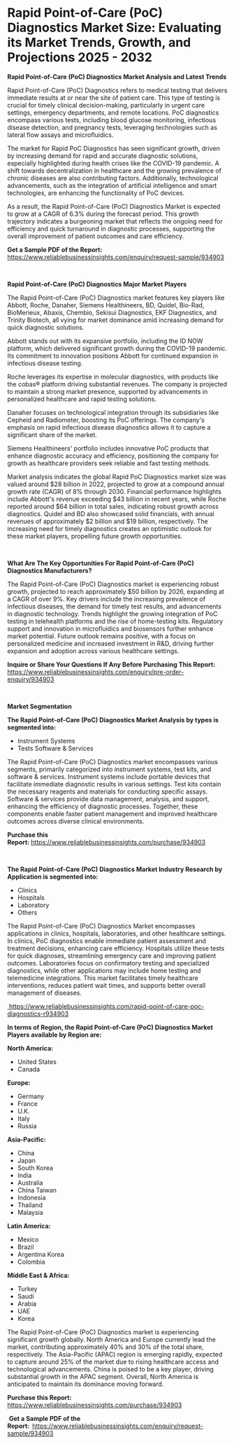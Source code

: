 <p><h1>Rapid Point-of-Care (PoC) Diagnostics Market Size: Evaluating its Market Trends, Growth, and Projections 2025 - 2032</h1></p><p><strong>Rapid Point-of-Care (PoC) Diagnostics Market Analysis and Latest Trends</strong></p>
<p><p>Rapid Point-of-Care (PoC) Diagnostics refers to medical testing that delivers immediate results at or near the site of patient care. This type of testing is crucial for timely clinical decision-making, particularly in urgent care settings, emergency departments, and remote locations. PoC diagnostics encompass various tests, including blood glucose monitoring, infectious disease detection, and pregnancy tests, leveraging technologies such as lateral flow assays and microfluidics.</p><p>The market for Rapid PoC Diagnostics has seen significant growth, driven by increasing demand for rapid and accurate diagnostic solutions, especially highlighted during health crises like the COVID-19 pandemic. A shift towards decentralization in healthcare and the growing prevalence of chronic diseases are also contributing factors. Additionally, technological advancements, such as the integration of artificial intelligence and smart technologies, are enhancing the functionality of PoC devices.</p><p>As a result, the Rapid Point-of-Care (PoC) Diagnostics Market is expected to grow at a CAGR of 6.3% during the forecast period. This growth trajectory indicates a burgeoning market that reflects the ongoing need for efficiency and quick turnaround in diagnostic processes, supporting the overall improvement of patient outcomes and care efficiency.</p></p>
<p><strong>Get a Sample PDF of the Report:&nbsp;</strong> <a href="https://www.reliablebusinessinsights.com/enquiry/request-sample/934903?utm_campaign=3083&utm_medium=2&utm_source=Github&utm_content=ia&utm_term=14042025&utm_id=rapid-point-of-care-poc-diagnostics">https://www.reliablebusinessinsights.com/enquiry/request-sample/934903</a></p>
<p>&nbsp;</p>
<p><strong>Rapid Point-of-Care (PoC) Diagnostics Major Market Players</strong></p>
<p><p>The Rapid Point-of-Care (PoC) Diagnostics market features key players like Abbott, Roche, Danaher, Siemens Healthineers, BD, Quidel, Bio-Rad, BioMerieux, Abaxis, Chembio, Sekisui Diagnostics, EKF Diagnostics, and Trinity Biotech, all vying for market dominance amid increasing demand for quick diagnostic solutions.</p><p>Abbott stands out with its expansive portfolio, including the ID NOW platform, which delivered significant growth during the COVID-19 pandemic. Its commitment to innovation positions Abbott for continued expansion in infectious disease testing.</p><p>Roche leverages its expertise in molecular diagnostics, with products like the cobas® platform driving substantial revenues. The company is projected to maintain a strong market presence, supported by advancements in personalized healthcare and rapid testing solutions.</p><p>Danaher focuses on technological integration through its subsidiaries like Cepheid and Radiometer, boosting its PoC offerings. The company's emphasis on rapid infectious disease diagnostics allows it to capture a significant share of the market.</p><p>Siemens Healthineers' portfolio includes innovative PoC products that enhance diagnostic accuracy and efficiency, positioning the company for growth as healthcare providers seek reliable and fast testing methods.</p><p>Market analysis indicates the global Rapid PoC Diagnostics market size was valued around $28 billion in 2022, projected to grow at a compound annual growth rate (CAGR) of 8% through 2030. Financial performance highlights include Abbott's revenue exceeding $43 billion in recent years, while Roche reported around $64 billion in total sales, indicating robust growth across diagnostics. Quidel and BD also showcased solid financials, with annual revenues of approximately $2 billion and $19 billion, respectively. The increasing need for timely diagnostics creates an optimistic outlook for these market players, propelling future growth opportunities.</p></p>
<p>&nbsp;</p>
<p><strong>What Are The Key Opportunities For Rapid Point-of-Care (PoC) Diagnostics Manufacturers?</strong></p>
<p><p>The Rapid Point-of-Care (PoC) Diagnostics market is experiencing robust growth, projected to reach approximately $50 billion by 2026, expanding at a CAGR of over 9%. Key drivers include the increasing prevalence of infectious diseases, the demand for timely test results, and advancements in diagnostic technology. Trends highlight the growing integration of PoC testing in telehealth platforms and the rise of home-testing kits. Regulatory support and innovation in microfluidics and biosensors further enhance market potential. Future outlook remains positive, with a focus on personalized medicine and increased investment in R&D, driving further expansion and adoption across various healthcare settings.</p></p>
<p><strong>Inquire or Share Your Questions If Any Before Purchasing This Report:</strong> <a href="https://www.reliablebusinessinsights.com/enquiry/pre-order-enquiry/934903?utm_campaign=3083&utm_medium=2&utm_source=Github&utm_content=ia&utm_term=14042025&utm_id=rapid-point-of-care-poc-diagnostics">https://www.reliablebusinessinsights.com/enquiry/pre-order-enquiry/934903</a></p>
<p>&nbsp;</p>
<p><strong>Market Segmentation</strong></p>
<p><strong>The Rapid Point-of-Care (PoC) Diagnostics Market Analysis by types is segmented into:</strong></p>
<p><ul><li>Instrument Systems</li><li>Tests Software & Services</li></ul></p>
<p><p>The Rapid Point-of-Care (PoC) Diagnostics market encompasses various segments, primarily categorized into instrument systems, test kits, and software & services. Instrument systems include portable devices that facilitate immediate diagnostic results in various settings. Test kits contain the necessary reagents and materials for conducting specific assays. Software & services provide data management, analysis, and support, enhancing the efficiency of diagnostic processes. Together, these components enable faster patient management and improved healthcare outcomes across diverse clinical environments.</p></p>
<p><strong>Purchase this Report:&nbsp;</strong><a href="https://www.reliablebusinessinsights.com/purchase/934903?utm_campaign=3083&utm_medium=2&utm_source=Github&utm_content=ia&utm_term=14042025&utm_id=rapid-point-of-care-poc-diagnostics">https://www.reliablebusinessinsights.com/purchase/934903</a></p>
<p>&nbsp;</p>
<p><strong>The Rapid Point-of-Care (PoC) Diagnostics Market Industry Research by Application is segmented into:</strong></p>
<p><ul><li>Clinics</li><li>Hospitals</li><li>Laboratory</li><li>Others</li></ul></p>
<p><p>The Rapid Point-of-Care (PoC) Diagnostics Market encompasses applications in clinics, hospitals, laboratories, and other healthcare settings. In clinics, PoC diagnostics enable immediate patient assessment and treatment decisions, enhancing care efficiency. Hospitals utilize these tests for quick diagnoses, streamlining emergency care and improving patient outcomes. Laboratories focus on confirmatory testing and specialized diagnostics, while other applications may include home testing and telemedicine integrations. This market facilitates timely healthcare interventions, reduces patient wait times, and supports better overall management of diseases.</p></p>
<p><a href="https://www.reliablebusinessinsights.com/rapid-point-of-care-poc-diagnostics-r934903?utm_campaign=3083&utm_medium=2&utm_source=Github&utm_content=ia&utm_term=14042025&utm_id=rapid-point-of-care-poc-diagnostics">&nbsp;https://www.reliablebusinessinsights.com/rapid-point-of-care-poc-diagnostics-r934903</a></p>
<p><strong>In terms of Region, the Rapid Point-of-Care (PoC) Diagnostics Market Players available by Region are:</strong></p>
<p>
    <p> <strong> North America: </strong>
        <ul>
            <li>United States</li>
            <li>Canada</li>
        </ul>
        </p> 
    <p> <strong> Europe: </strong>
        <ul>
            <li>Germany</li>
            <li>France</li>
            <li>U.K.</li>
            <li>Italy</li>
            <li>Russia</li>
        </ul>
        </p> 
    <p> <strong> Asia-Pacific: </strong>
        <ul>
            <li>China</li>
            <li>Japan</li>
            <li>South Korea</li>
            <li>India</li>
            <li>Australia</li>
            <li>China Taiwan</li>
            <li>Indonesia</li>
            <li>Thailand</li>
            <li>Malaysia</li>
        </ul>
        </p> 
    <p> <strong> Latin America: </strong>
        <ul>
            <li>Mexico</li>
            <li>Brazil</li>
            <li>Argentina Korea</li>
            <li>Colombia</li>
        </ul>
        </p> 
    <p> <strong> Middle East & Africa: </strong>
        <ul>
            <li>Turkey</li>
            <li>Saudi</li>
            <li>Arabia</li>
            <li>UAE</li>
            <li>Korea</li>
        </ul>
    </p>
    </p>
<p><p>The Rapid Point-of-Care (PoC) Diagnostics market is experiencing significant growth globally. North America and Europe currently lead the market, contributing approximately 40% and 30% of the total share, respectively. The Asia-Pacific (APAC) region is emerging rapidly, expected to capture around 25% of the market due to rising healthcare access and technological advancements. China is poised to be a key player, driving substantial growth in the APAC segment. Overall, North America is anticipated to maintain its dominance moving forward.</p></p>
<p><strong>Purchase this Report: </strong><a href="https://www.reliablebusinessinsights.com/purchase/934903?utm_campaign=3083&utm_medium=2&utm_source=Github&utm_content=ia&utm_term=14042025&utm_id=rapid-point-of-care-poc-diagnostics">https://www.reliablebusinessinsights.com/purchase/934903</a></p>
<p>&nbsp;<strong>Get a Sample PDF of the Report:&nbsp;&nbsp;</strong><a href="https://www.reliablebusinessinsights.com/enquiry/request-sample/934903?utm_campaign=3083&utm_medium=2&utm_source=Github&utm_content=ia&utm_term=14042025&utm_id=rapid-point-of-care-poc-diagnostics">https://www.reliablebusinessinsights.com/enquiry/request-sample/934903</a></p>
<p><strong></strong></p>
<p><p></p><p></p><p></p></p>
